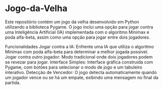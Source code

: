 ﻿# Jogo-da-Velha
 
Este repositório contém um jogo da velha desenvolvido em Python utilizando a biblioteca Pygame. O jogo inclui uma opção para jogar contra uma Inteligência Artificial (IA) implementada com o algoritmo Minimax e poda alfa-beta, assim como uma opção para jogar entre dois jogadores.

Funcionalidades
Jogar contra a IA: Enfrente uma IA que utiliza o algoritmo Minimax com poda alfa-beta para determinar a melhor jogada possível.
Jogar contra outro jogador: Modo tradicional onde dois jogadores podem se revezar para jogar.
Interface Simples: Interface gráfica construída com Pygame, com botões para selecionar o modo de jogo e um tabuleiro interativo.
Detecção de Vencedor: O jogo detecta automaticamente quando um jogador vence ou se há um empate, exibindo uma mensagem no final da partida.
